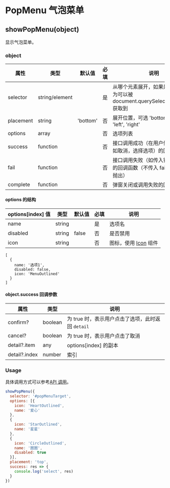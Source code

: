# PopMenu 气泡菜单

## showPopMenu(object)

显示气泡菜单。

### object

| 属性      | 类型           | 默认值   | 必填 | 说明                                                                              |
| --------- | -------------- | -------- | ---- | --------------------------------------------------------------------------------- |
| selector  | string/element |          | 是   | 从哪个元素展开，如果是 string，则为可以被 document.querySelector(selector) 获取到 |
| placement | string         | 'bottom' | 否   | 展开位置，可选 'bottom', 'top', 'left', 'right'                                   |
| options   | array          |          | 否   | 选项列表                                                                          |
| success   | function       |          | 否   | 接口调用成功（在用户做出选择后，如取消，选择选项）的回调函数                      |
| fail      | function       |          | 否   | 接口调用失败（如传入错误的参数）的回调函数（不传入 fail 遇错误直接抛出）          |
| complete  | function       |          | 否   | 弹窗关闭或调用失败的回调函数                                                      |

#### options 的结构

| options[index] 值 | 类型   | 默认值 | 必填 | 说明                                          |
| ----------------- | ------ | ------ | ---- | --------------------------------------------- |
| name              | string |        | 是   | 选项名                                        |
| disabled          | string | false  | 否   | 是否禁用                                      |
| icon              | string |        | 否   | 图标，使用 [Icon](../components/Icon.md) 组件 |

```
[
  {
    name: '选项1',
    disabled: false,
    icon: 'MenuOutlined'
  }
]
```

#### object.success 回调参数

| 属性          | 类型    | 说明                                              |
| ------------- | ------- | ------------------------------------------------- |
| confirm?      | boolean | 为 true 时，表示用户点击了选项，此时返回 `detail` |
| cancel?       | boolean | 为 true 时，表示用户点击了取消                    |
| detail?.item  | any     | options[index] 的副本                             |
| detail?.index | number  | 索引                                              |

### Usage

具体调用方式可以参考[API 调用](../guide/import.md#api-调用)。

```JavaScript
showPopMenu({
  selector: '#popMenuTarget',
  options: [{
    icon: 'HeartOutlined',
    name: '爱心'
  },
  {
    icon: 'StarOutlined',
    name: '星星'
  },
  {
    icon: 'CircleOutlined',
    name: '圈圈',
    disabled: true
  }],
  placement: 'top',
  success: res => {
    console.log('select', res)
  }
})
```
